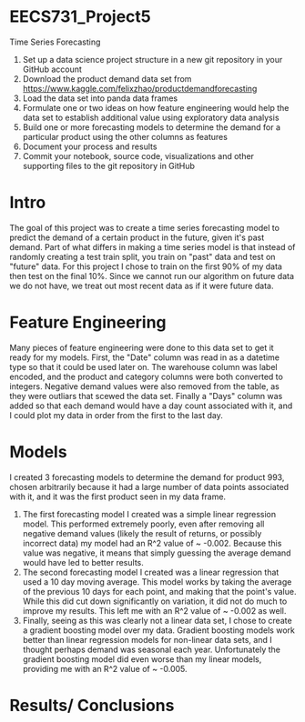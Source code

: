 # EECS731_Project5
Time Series Forecasting 

1. Set up a data science project structure in a new git repository in your GitHub account
2. Download the product demand data set from
https://www.kaggle.com/felixzhao/productdemandforecasting
3. Load the data set into panda data frames
4. Formulate one or two ideas on how feature engineering would help the data set to establish additional value using exploratory data analysis
5. Build one or more forecasting models to determine the demand for a particular product using the other columns as features
6. Document your process and results
7. Commit your notebook, source code, visualizations and other supporting files to the git repository in GitHub

# Intro
The goal of this project was to create a time series forecasting model to predict the demand of a certain product in the future, given it's past demand. Part of what differs in making a time series model is that instead of randomly creating a test train split, you train on "past" data and test on "future" data. For this project I chose to train on the first 90% of my data then test on the final 10%. Since we cannot run our algorithm on future data we do not have, we treat out most recent data as if it were future data.

# Feature Engineering
Many pieces of feature engineering were done to this data set to get it ready for my models. First, the "Date" column was read in as a datetime type so that it could be used later on. The warehouse column was label encoded, and the product and category columns were both converted to integers. Negative demand values were also removed from the table, as they were outliars that scewed the data set. Finally a "Days" column was added so that each demand would have a day count associated with it, and I could plot my data in order from the first to the last day. 

# Models 
I created 3 forecasting models to determine the demand for product 993, chosen arbitrarily because it had a large number of data points associated with it, and it was the first product seen in my data frame. 
1. The first forecasting model I created was a simple linear regression model. This performed extremely poorly, even after removing all negative demand values (likely the result of returns, or possibly incorrect data) my model had an R^2 value of ~ -0.002. Because this value was negative, it means that simply guessing the average demand would have led to better results.
2. The second forecasting model I created was a linear regression that used a 10 day moving average. This model works by taking the average of the previous 10 days for each point, and making that the point's value. While this did cut down significantly on variation, it did not do much to improve my results. This left me with an R^2 value of ~ -0.002 as well.
3. Finally, seeing as this was clearly not a linear data set, I chose to create a gradient boosting model over my data. Gradient boosting models work better than linear regression models for non-linear data sets, and I thought perhaps demand was seasonal each year. Unfortunately the gradient boosting model did even worse than my linear models, providing me with an R^2 value of ~ -0.005. 

# Results/ Conclusions
